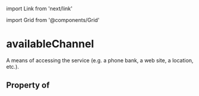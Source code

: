 import Link from 'next/link'
  
import Grid from '@components/Grid'

# availableChannel

A means of accessing the service (e.g. a phone bank, a web site, a location, etc.).

## Property of



